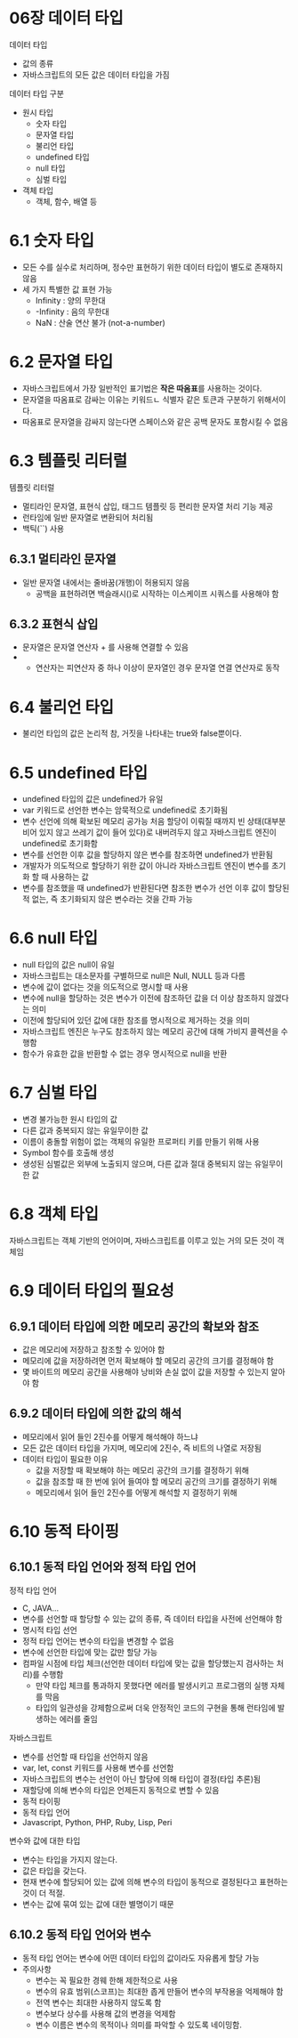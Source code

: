 # 06장 데이터 타입
데이터 타입
- 값의 종류
- 자바스크립트의 모든 값은 데이터 타입을 가짐

데이터 타입 구분
- 원시 타입
    - 숫자 타입
    - 문자열 타입
    - 불리언 타입
    - undefined 타입
    - null 타입
    - 심벌 타입
- 객체 타입
    - 객체, 함수, 배열 등

# 6.1 숫자 타입
- 모든 수를 실수로 처리하며, 정수만 표현하기 위한 데이터 타입이 별도로 존재하지 않음
- 세 가지 특별한 값 표현 가능
    - Infinity : 양의 무한대
    - -Infinity : 음의 무한대
    - NaN : 산술 연산 불가 (not-a-number)

# 6.2 문자열 타입
- 자바스크립트에서 가장 일반적인 표기법은 **작은 따옴표**를 사용하는 것이다.
- 문자열을 따옴표로 감싸는 이유는 키워드ㄴ 식별자 같은 토큰과 구분하기 위해서이다.
- 따옴표로 문자열을 감싸지 않는다면 스페이스와 같은 공백 문자도 포함시킬 수 없음

# 6.3 템플릿 리터럴
템플릿 리터럴
- 멀티라인 문자열, 표현식 삽입, 태그드 템플릿 등 편리한 문자열 처리 기능 제공
- 런타임에 일반 문자열로 변환되어 처리됨
- 백틱(``) 사용

## 6.3.1 멀티라인 문자열
- 일반 문자열 내에서는 줄바꿈(개행)이 허용되지 않음
    - 공백을 표현하려면 백슬래시(\)로 시작하는 이스케이프 시쿼스를 사용해야 함

## 6.3.2 표현식 삽입
- 문자열은 문자열 연산자 + 를 사용해 연결할 수 있음
- + 연산자는 피연산자 중 하나 이상이 문자열인 경우 문자열 연결 연산자로 동작

# 6.4 불리언 타입
- 불리언 타입의 값은 논리적 참, 거짓을 나타내는 true와 false뿐이다.

# 6.5 undefined 타입
- undefined 타입의 값은 undefined가 유일
- var 키워드로 선언한 변수는 암묵적으로 undefined로 초기화됨
- 변수 선언에 의해 확보된 메모리 공가능 처음 할당이 이뤄질 때까지 빈 상태(대부분 비어 있지 않고 쓰레기 값이 들어 있다)로 내버려두지 않고 자바스크립트 엔진이 undefined로 초기화함
- 변수를 선언한 이후 값을 할당하지 않은 변수를 참조하면 undefined가 반환됨
- 개발자가 의도적으로 할당하기 위한 값이 아니라 자바스크립트 엔진이 변수를 초기화 할 때 사용하는 값
- 변수를 참조했을 때 undefined가 반환된다면 참조한 변수가 선언 이후 값이 할당된 적 없는, 즉 초기화되지 않은 변수라는 것을 간파 가능

# 6.6 null 타입
- null 타입의 값은 null이 유일
- 자바스크립트는 대소문자를 구별하므로 null은 Null, NULL 등과 다름
- 변수에 값이 없다는 것을 의도적으로 명시할 때 사용
- 변수에 null을 할당하는 것은 변수가 이전에 참조하던 값을 더 이상 참조하지 않겠다는 의미
- 이전에 할당되어 있던 값에 대한 참조를 명시적으로 제거하는 것을 의미
- 자바스크립트 엔진은 누구도 참조하지 않는 메모리 공간에 대해 가비지 콜렉션을 수행함
- 함수가 유효한 값을 반환할 수 없는 경우 명시적으로 null을 반환

# 6.7 심벌 타입
- 변경 불가능한 원시 타입의 값
- 다른 값과 중복되지 않는 유일무이한 값
- 이름이 충돌할 위험이 없는 객체의 유일한 프로퍼티 키를 만들기 위해 사용
- Symbol 함수를 호출해 생성
- 생성된 심벌값은 외부에 노출되지 않으며, 다른 값과 절대 중복되지 않는 유일무이한 값

# 6.8 객체 타입
자바스크립트는 객체 기반의 언어이며, 자바스크립트를 이루고 있는 거의 모든 것이 객체임

# 6.9 데이터 타입의 필요성
## 6.9.1 데이터 타입에 의한 메모리 공간의 확보와 참조
- 값은 메모리에 저장하고 참조할 수 있어야 함
- 메모리에 값을 저장하려면 먼저 확보해야 할 메모리 공간의 크기를 결정해야 함
- 몇 바이트의 메모리 공간을 사용해야 낭비와 손실 없이 값을 저장할 수 있는지 알아야 함

## 6.9.2 데이터 타입에 의한 값의 해석
- 메모리에서 읽어 들인 2진수를 어떻게 해석해야 하느냐
- 모든 값은 데이터 타입을 가지며, 메모리에 2진수, 즉 비트의 나열로 저장됨
- 데이터 타입이 필요한 이유
    - 값을 저장할 때 확보해야 하는 메모리 공간의 크기를 결정하기 위해
    - 값을 참조할 때 한 번에 읽어 들여야 할 메모리 공간의 크기를 결정하기 위해
    - 메모리에서 읽어 들인 2진수를 어떻게 해석할 지 결정하기 위해

# 6.10 동적 타이핑
## 6.10.1 동적 타입 언어와 정적 타입 언어
정적 타입 언어
- C, JAVA...
- 변수를 선언할 때 할당할 수 있는 값의 종류, 즉 데이터 타입을 사전에 선언해야 함
- 명시적 타입 선언
- 정적 타입 언어는 변수의 타입을 변경할 수 없음
- 변수에 선언한 타입에 맞는 값만 할당 가능
- 컴파일 시점에 타입 체크(선언한 데이터 타입에 맞는 값을 할당했는지 검사하는 처리)를 수행함
    - 만약 타입 체크를 통과하지 못했다면 에러를 발생시키고 프로그램의 실행 자체를 막음
    - 타입의 일관성을 강제함으로써 더욱 안정적인 코드의 구현을 통해 런타임에 발생하는 에러를 줄임

자바스크립트
- 변수를 선언할 때 타입을 선언하지 않음
- var, let, const 키워드를 사용해 변수를 선언함
- 자바스크립트의 변수는 선언이 아닌 할당에 의해 타입이 결정(타입 추론)됨
- 재할당에 의해 변수의 타입은 언제든지 동적으로 변할 수 있음
- 동적 타이핑
- 동적 타입 언어
- Javascript, Python, PHP, Ruby, Lisp, Peri

변수와 값에 대한 타입
- 변수는 타입을 가지지 않는다.   
- 값은 타입을 갖는다.   
- 현재 변수에 할당되어 있는 값에 의해 변수의 타입이 동적으로 결정된다고 표현하는 것이 더 적절.   
- 변수는 값에 묶여 있는 값에 대한 별명이기 때문

## 6.10.2 동적 타입 언어와 변수
- 동적 타입 언어는 변수에 어떤 데이터 타입의 값이라도 자유롭게 할당 가능
- 주의사항
    - 변수는 꼭 필요한 경웨 한해 제한적으로 사용
    - 변수의 유효 범위(스코프)는 최대한 좁게 만들어 변수의 부작용을 억제해야 함
    - 전역 변수는 최대한 사용하지 않도록 함
    - 변수보다 상수를 사용해 값의 변경을 억제함
    - 변수 이름은 변수의 목적이나 의미를 파악할 수 있도록 네이밍함.